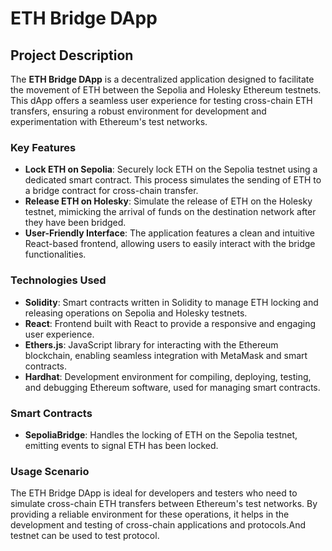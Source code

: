# ETH Bridge DApp

## Project Description

The **ETH Bridge DApp** is a decentralized application designed to facilitate the movement of ETH between the Sepolia and Holesky Ethereum testnets. This dApp offers a seamless user experience for testing cross-chain ETH transfers, ensuring a robust environment for development and experimentation with Ethereum's test networks.

### Key Features

- **Lock ETH on Sepolia**: Securely lock ETH on the Sepolia testnet using a dedicated smart contract. This process simulates the sending of ETH to a bridge contract for cross-chain transfer.
- **Release ETH on Holesky**: Simulate the release of ETH on the Holesky testnet, mimicking the arrival of funds on the destination network after they have been bridged.
- **User-Friendly Interface**: The application features a clean and intuitive React-based frontend, allowing users to easily interact with the bridge functionalities.

### Technologies Used

- **Solidity**: Smart contracts written in Solidity to manage ETH locking and releasing operations on Sepolia and Holesky testnets.
- **React**: Frontend built with React to provide a responsive and engaging user experience.
- **Ethers.js**: JavaScript library for interacting with the Ethereum blockchain, enabling seamless integration with MetaMask and smart contracts.
- **Hardhat**: Development environment for compiling, deploying, testing, and debugging Ethereum software, used for managing smart contracts.

### Smart Contracts

- **SepoliaBridge**: Handles the locking of ETH on the Sepolia testnet, emitting events to signal ETH has been locked.

### Usage Scenario

The ETH Bridge DApp is ideal for developers and testers who need to simulate cross-chain ETH transfers between Ethereum's test networks. By providing a reliable environment for these operations, it helps in the development and testing of cross-chain applications and protocols.And testnet can be used to test protocol.

